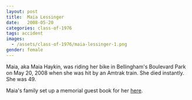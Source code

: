 ```yaml
---
layout: post
title:  Maia Lessinger
date:   2008-05-20
categories: class-of-1976
tags: accident
images:
  - /assets/class-of-1976/maia-lessinger-1.png
gender: female
---
```

Maia, aka Maia Haykin, was riding her bike in Bellingham's Boulevard Park on May 20, 2008 when she was hit by an Amtrak train. She died instantly. She was 49.

Maia's family set up a memorial guest book for her [here](https://www.legacy.com/guestbooks/bellinghamherald/guestbook-entry-print.aspx?n=maia-haykin&pid=110333448).
